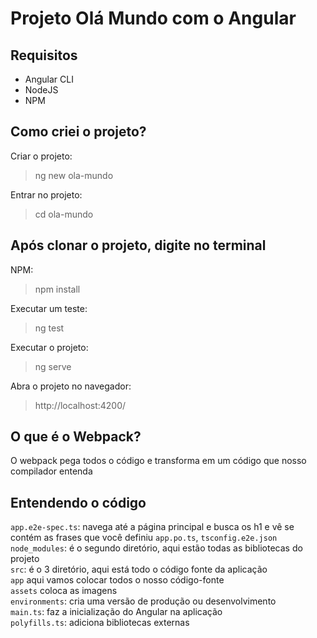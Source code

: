 # Projeto Olá Mundo com o Angular
## Requisitos
- Angular CLI
- NodeJS
- NPM

## Como criei o projeto?
Criar o projeto:
>ng new ola-mundo

Entrar no projeto:
>cd ola-mundo

## Após clonar o projeto, digite no terminal
NPM:
>npm install

Executar um teste:
>ng test

Executar o projeto:
>ng serve

Abra o projeto no navegador:
>http://localhost:4200/

## O que é o Webpack?
O webpack pega todos o código e transforma em um código que nosso compilador entenda

## Entendendo o código
`app.e2e-spec.ts`: navega até a página principal e busca os h1 e vê se contém as frases que você definiu `app.po.ts`, `tsconfig.e2e.json` <br> 
`node_modules`: é o segundo diretório, aqui estão todas as bibliotecas do projeto <br>
`src`: é o 3 diretório, aqui está todo o código fonte da aplicação <br>
`app` aqui vamos colocar todos o nosso código-fonte <br>
`assets` coloca as imagens <br>
`environments`: cria uma versão de produção ou desenvolvimento <br>
`main.ts`: faz a inicialização do Angular na aplicação <br>
`polyfills.ts`: adiciona bibliotecas externas <br>
